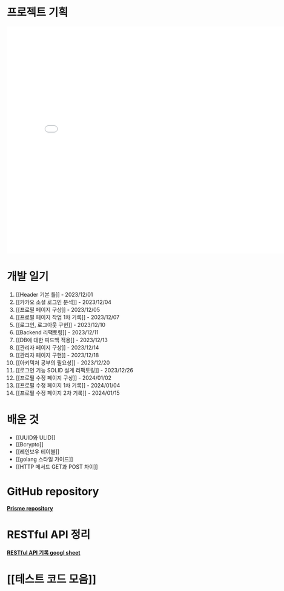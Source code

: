 # 프로젝트 기획

<embed src="/assets/프리즘A4.pdf" width="800px" height="600px" type="application/pdf">

# 개발 일기
1. [[Header 기본 틀]] - 2023/12/01
2. [[카카오 소셜 로그인 분석]] - 2023/12/04
3. [[프로필 페이지 구상]] - 2023/12/05
4. [[프로필 페이지 작업 1차 기록]] - 2023/12/07
5. [[로그인, 로그아웃 구현]] - 2023/12/10
6. [[Backend 리팩토링]] - 2023/12/11
7. [[DB에 대한 피드백 적용]] - 2023/12/13
8. [[관리자 페이지 구상]] - 2023/12/14
9. [[관리자 페이지 구현]] - 2023/12/18
10. [[아키텍처 공부의 필요성]] - 2023/12/20
11. [[로그인 기능 SOLID 설계 리팩토링]] - 2023/12/26
12. [[프로필 수정 페이지 구상]] - 2024/01/02
13. [[프로필 수정 페이지 1차 기록]] - 2024/01/04
14. [[프로필 수정 페이지 2차 기록]] - 2024/01/15

# 배운 것
- [[UUID와 ULID]]   
- [[Bcrypto]]   
- [[레인보우 테이블]]   
- [[golang 스타일 가이드]]
- [[HTTP 메서드 GET과 POST 차이]]

# GitHub repository
<span style="font-weight: bold"><a href="https://github.com/rainbow96bear/Prism">Prisme repository</a></span>

# RESTful API 정리
<span style="font-weight: bold"><a href="https://docs.google.com/spreadsheets/d/10WFcSzuMamgfGxvGkNINSHyQ8OMYlOCWP2XIgQrHq4w/edit#gid=0">RESTful API 기록 googl sheet</a></span>


# [[테스트 코드 모음]]

